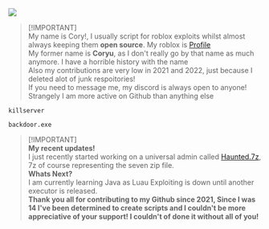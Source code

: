 <picture>
  <source
    srcset="https://github-readme-stats.vercel.app/api?username=Not-Kyle&show_icons=true&theme=dracula"
    media="(prefers-color-scheme: midnight-purple)"
  />
  <img src="https://github-readme-stats.vercel.app/api?username=Not-Kyle&show_icons=true" />
</picture>

> [!IMPORTANT]\
> My name is Cory!, I usually script for roblox exploits whilst almost always keeping them **open source**. My roblox is [Profile](https://www.roblox.com/users/5388525718/profile) <br />
> My former name is **Coryu**, as I don't really go by that name as much anymore. I have a horrible history with the name <br />
> Also my contributions are very low in 2021 and 2022, just because I deleted alot of junk respoitories! <br />
> If you need to message me, my discord is always open to anyone! Strangely I am more active on Github than anything else <br />
```
killserver
```
```
backdoor.exe
```
> [!IMPORTANT]\
> **My recent updates!** <br />
> I just recently started working on a universal admin called [Haunted.7z](https://github.com/Not-Kyle/Haunted.7z), 7z of course representing the seven zip file. <br />
> **Whats Next?** <br />
> I am currently learning Java as Luau Exploiting is down until another executor is released. <br />
> **Thank you all for contributing to my Github since 2021, Since I was 14 I've been determined to create scripts and I couldn't be more appreciative of your support! I couldn't of done it without all of you!** <br />


